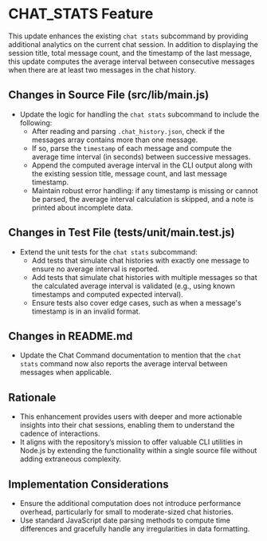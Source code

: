 # CHAT_STATS Feature

This update enhances the existing `chat stats` subcommand by providing additional analytics on the current chat session. In addition to displaying the session title, total message count, and the timestamp of the last message, this update computes the average interval between consecutive messages when there are at least two messages in the chat history.

## Changes in Source File (src/lib/main.js)
- Update the logic for handling the `chat stats` subcommand to include the following:
  - After reading and parsing `.chat_history.json`, check if the messages array contains more than one message.
  - If so, parse the `timestamp` of each message and compute the average time interval (in seconds) between successive messages.
  - Append the computed average interval in the CLI output along with the existing session title, message count, and last message timestamp.
  - Maintain robust error handling: if any timestamp is missing or cannot be parsed, the average interval calculation is skipped, and a note is printed about incomplete data.

## Changes in Test File (tests/unit/main.test.js)
- Extend the unit tests for the `chat stats` subcommand:
  - Add tests that simulate chat histories with exactly one message to ensure no average interval is reported.
  - Add tests that simulate chat histories with multiple messages so that the calculated average interval is validated (e.g., using known timestamps and computed expected interval).
  - Ensure tests also cover edge cases, such as when a message's timestamp is in an invalid format.

## Changes in README.md
- Update the Chat Command documentation to mention that the `chat stats` command now also reports the average interval between messages when applicable.

## Rationale
- This enhancement provides users with deeper and more actionable insights into their chat sessions, enabling them to understand the cadence of interactions.
- It aligns with the repository’s mission to offer valuable CLI utilities in Node.js by extending the functionality within a single source file without adding extraneous complexity.

## Implementation Considerations
- Ensure the additional computation does not introduce performance overhead, particularly for small to moderate-sized chat histories.
- Use standard JavaScript date parsing methods to compute time differences and gracefully handle any irregularities in data formatting.
